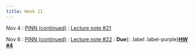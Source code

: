 ```yaml
---
title: Week 11
---
```


Nov 4
: [PINN (continued)](https://boguoporousmedia.github.io/HWRS504-2025Fall/lecture/)
  : [Lecture note #21](https://boguoporousmedia.github.io/HWRS504-2025Fall/lecture/)

Nov 6
: [PINN (continued)](https://boguoporousmedia.github.io/HWRS504-2025Fall/lecture/)
  : [Lecture note #22](https://boguoporousmedia.github.io/HWRS504-2025Fall/lecture/)
: **Due**{: .label .label-purple}[**HW #4**](#)